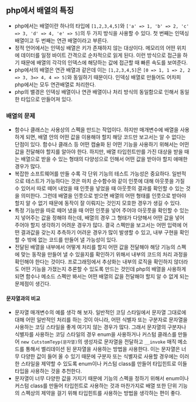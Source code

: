 ## php에서 배열의 특징
- php에서는 배열이란 하나의 타입에 `[1,2,3,4,5]`와 `['a' => 1, 'b' => 2, 'c' => 3, 'd' => 4, 'e' => 5]`의 두 가지 방식을 사용할 수 있다. 첫 번째는 인덱싱 배열이고 두 번째는 연관 배열이라고 부른다.
- 정적 언어에서는 인덱싱 배열은 키가 존재하지 않는 대상이다. 메모리의 어떤 위치에 데이터를 일정 바이트 간격으로 순차적으로 읽게 된다. 이런 방식으로 접근을 하기 때문에 배열의 각각의 인덱스에 해당하는 값에 접근할 때 빠른 속도를 보여준다.
- php에서의 배열은 연관 배열과 같은데 이는 `[1,2,3,4,5]`은 `[0 => 1, 1 => 2, 2 => 3, 3=> 4, 4 => 5]`와 동일하기 때문이다. 인덱싱 배열로 만들어도 어차피 php에서는 모두 연관배열로 처리한다.
- php의 밸경은 인덱싱 배열이나 연관 배열이나 처리 방식의 동일함으로 인해서 동일한 타입으로 만들어져 있다.

### 배열의 문제
- 함수나 클래스는 사용상의 스펙을 만드는 작업이다. 하지만 매개변수에 배열을 사용하게 되면, 배열 안의 어떤 값을 이용해야 할지 해당 코드만 보고서는 알 수 없다는 단점이 있다. 함수나 클래스 등 어떤 캡슐화 된 어떤 기능을 사용하기 위해서는 어떤 값을 전달해야 할지를 알아야 한다. 하지만, 배열 타입힌트만를 가진 대상을 받을 때는 배열으로 받을 수 있는 형태의 다양성으로 인해서 어떤 값을 받아야 할지 애매한 경우가 많다.
- 복잡한 소프트웨어를 만들 수록 각 단위 기능의 테스트 가능성은 중요하다. 일반적으로 테스트가 가능하다는 것은 마치 순수함수와 같이 인풋에 대해 아웃풋을 가질 수 있어서 따로 떼어 내었을 때 인풋을 넣었을 때 아웃풋의 결과를 확인할 수 있는 것을 의미한다. 그런데 배열을 인풋으로 받으면 배열의 어떤 형태를 인풋으로 받아야 할지 알 수 없기 때문에 동작이 잘 이뤄지는 것인지 모호한 경우가 생길 수 있다.
- 특정 기능만을 따로 떼어 냈을 때 어떤 인풋을 넣어 주어야 아웃풋을 확인할 수 있는지 넣어주는 값을 정해야 하는데, 배열의 경우 그 형태가 다양해서 어떤 값을 넣어 주어야 할지 생각하기 어려운 경우가 많다. 결국 스펙만을 보고서는 어떤 입력에 어떤 결과값을 갖는지 추측하기 어려운 경우가 많이 발생할 수 있고, 내부 구현을 확인할 수 밖에 없는 코드를 만들어 낼 가능성이 있다.
- 전달된 배열을 내부에서 어떻게 처리를 할지 어떤 값을 전달해야 해당 기능의 스펙에 맞는 동작을 만들어 낼 수 있을지를 확인하기 위해서 내부의 코드의 처리 과정을 확인해야 한다는 것이다. 프로그래밍에서 추상화는 내부의 로직을 확인하지 않더라도 어떤 기능을 가졌는지 추론할 수 있도록 만드는 것인데 php의 배열을 사용하게 되면 함수나 메소드 스펙만 봐서는 어떤 배열의 값을 전달해야 할지 알 수 없게 되는 문제점이 생긴다.

#### 문자열과의 비교
- 문자열 매개변수의 예를 생각 해 보자. 일반적인 코딩 스타일에서 문자열 그대로에 대해 어떤 일반적인 처리를 하는 것이 아니라, 어떤 식별자 또는 구분자로 문자열을 사용하는 코딩 스타일을 좋게 여기지 않는 경우가 많다. 그래서 문자열의 구분자나 식별자를 사용하는 코딩 스타일의 경우 enum을 사용하거나 커스텀 클래스를 만들어 `new CutstomTeyp(문자열)`의 생성자로 문자열을 전달하고 `__invoke` 매직 메소드를 통해서 벨리데이션 된 문자열을 사용하는 방법을 사용한다. 이는 문자열은 너무 다양한 값이 들어 올 수 있기 때문에 구분자 또는 식별자로 사용할 경우에는 이러한 스타일을 제약할 수 있도록 enum이나 커스텀 class를 만들어 타입힌트로 이들 타입을 사용하는 것을 추천한다.
- 문자열이 너무 다양한 값을 가지기 때문에 기능의 스펙을 정하기 위해서 enum이나 커스텀 class를 만들어 타입힌트로 사용하는 것과 마찬가지로 배열 또한 단위 기능의 스펙상의 제약을 걸기 위해 타입힌트를 사용하는 방법을 생각하는 편이 좋다.
